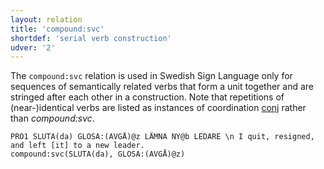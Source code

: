 ```yaml
---
layout: relation
title: 'compound:svc'
shortdef: 'serial verb construction'
udver: '2'
---
```


The `compound:svc` relation is used in Swedish Sign Language only for sequences of semantically related verbs that form a unit together and are stringed after each other in a construction. Note that repetitions of (near-)identical verbs are listed as instances of coordination [conj]() rather than _compound:svc_.

~~~ sdparse
PRO1 SLUTA(da) GLOSA:(AVGÅ)@z LÄMNA NY@b LEDARE \n I quit, resigned, and left [it] to a new leader.
compound:svc(SLUTA(da), GLOSA:(AVGÅ)@z)
~~~
<!-- Interlanguage links updated So kvě 14 19:03:17 CEST 2022 -->
